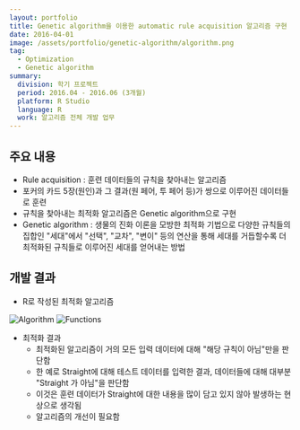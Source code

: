 ```yaml
---
layout: portfolio
title: Genetic algorithm을 이용한 automatic rule acquisition 알고리즘 구현
date: 2016-04-01
image: /assets/portfolio/genetic-algorithm/algorithm.png
tag:
  - Optimization
  - Genetic algorithm
summary:
  division: 학기 프로젝트
  period: 2016.04 - 2016.06 (3개월)
  platform: R Studio
  language: R
  work: 알고리즘 전체 개발 업무
---
```


## 주요 내용

* Rule acquisition : 훈련 데이터들의 규칙을 찾아내는 알고리즘
* 포커의 카드 5장(원인)과 그 결과(원 페어, 투 페어 등)가 쌍으로 이루어진 데이터들로 훈련
* 규칙을 찾아내는 최적화 알고리즘은 Genetic algorithm으로 구현
* Genetic algorithm : 생물의 진화 이론을 모방한 최적화 기법으로 다양한 규칙들의 집합인 "세대"에서 "선택", "교차", "변이" 등의 연산을 통해 세대를 거듭할수록 더 최적화된 규칙들로 이루어진 세대를 얻어내는 방법

## 개발 결과

* R로 작성된 최적화 알고리즘

![Algorithm]({{site.baseurl}}/assets/portfolio/genetic-algorithm/algorithm.png)
![Functions]({{site.baseurl}}/assets/portfolio/genetic-algorithm/functions.png)

* 최적화 결과
  * 최적화된 알고리즘이 거의 모든 입력 데이터에 대해 "해당 규칙이 아님"만을 판단함
  * 한 예로 Straight에 대해 테스트 데이터를 입력한 결과, 데이터들에 대해 대부분 "Straight 가 아님"을 판단함
  * 이것은 훈련 데이터가 Straight에 대한 내용을 많이 담고 있지 않아 발생하는 현상으로 생각됨
  * 알고리즘의 개선이 필요함
